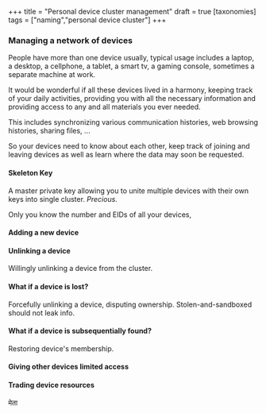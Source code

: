 +++
title = "Personal device cluster management"
draft = true
[taxonomies]
tags = ["naming","personal device cluster"]
+++
### Managing a network of devices

People have more than one device usually, typical usage includes a laptop, a desktop, a cellphone,
a tablet, a smart tv, a gaming console, sometimes a separate machine at work.

It would be wonderful if all these devices lived in a harmony, keeping track of your daily activities,
providing you with all the necessary information and providing access to any and all materials you
ever needed.

This includes synchronizing various communication histories, web browsing histories, sharing files,
...

So your devices need to know about each other, keep track of joining and leaving devices as well as
learn where the data may soon be requested.

#### Skeleton Key

A master private key allowing you to unite multiple devices with their own keys into single cluster.
_Precious_.

Only you know the number and EIDs of all your devices,

#### Adding a new device

#### Unlinking a device

Willingly unlinking a device from the cluster.

#### What if a device is lost?

Forcefully unlinking a device, disputing ownership. Stolen-and-sandboxed should not leak info.

#### What if a device is subsequentially found?

Restoring device's membership.

#### Giving other devices limited access

#### Trading device resources

मेता
